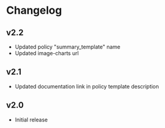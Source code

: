 # Changelog

## v2.2

- Updated policy "summary_template" name
- Updated image-charts url

## v2.1

- Updated documentation link in policy template description

## v2.0

- Initial release
